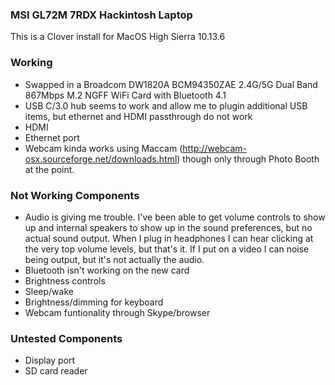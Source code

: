###  MSI GL72M 7RDX Hackintosh Laptop

This is a Clover install for MacOS High Sierra 10.13.6

### Working 

- Swapped in a Broadcom DW1820A BCM94350ZAE 2.4G/5G Dual Band 867Mbps M.2 NGFF WiFi Card with Bluetooth 4.1  
- USB C/3.0 hub seems to work and allow me to plugin additional USB items, but ethernet and HDMI passthrough do not work
- HDMI
- Ethernet port
- Webcam kinda works using Maccam (http://webcam-osx.sourceforge.net/downloads.html) though only through Photo Booth at the point. 

### Not Working Components

- Audio is giving me trouble. I've been able to get volume controls to show up and internal speakers to show up in the sound preferences, but no actual sound output. When I plug in headphones I can hear clicking at the very top volume levels, but that's it. If I put on a video I can noise being output, but it's not actually the audio.
- Bluetooth isn't working on the new card
- Brightness controls
- Sleep/wake
- Brightness/dimming for keyboard
- Webcam funtionality through Skype/browser

### Untested Components
- Display port
- SD card reader
